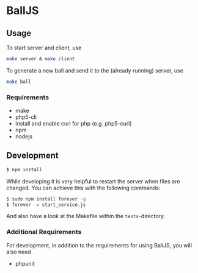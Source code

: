 # BallJS


## Usage
To start server and client, use
```sh
make server & make client
```

To generate a new ball and send it to the (already running) server, use
```sh
make ball
```

### Requirements
 * make
 * php5-cli
 * install and enable curl for php (e.g. php5-curl)
 * npm
 * nodejs


## Development

```sh
$ npm install
```

While developing it is very helpful to restart the server when files are changed. You can achieve this with the following commands:
```sh
$ sudo npm install forever -g
$ forever -w start_service.js
```

And also have a look at the Makefile within the ```tests```-directory.

### Additional Requirements
For development, in addition to the requirements for using BallJS, you will also need
 * phpunit
